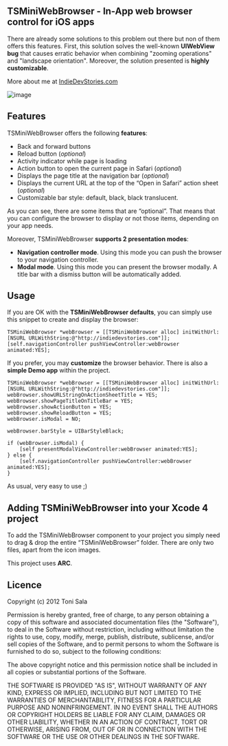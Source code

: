 ## TSMiniWebBrowser - In-App web browser control for iOS apps

There are already some solutions to this problem out there but non of them offers this features. First, this solution solves the well-known **UIWebView bug** that causes erratic behavior when combining "zooming operations" and "landscape orientation". Moreover, the solution presented is **highly customizable**.

More about me at [IndieDevStories.com](http://indiedevstories.com)

![image](http://indiedevstories.files.wordpress.com/2012/01/tsminiwebbrowser.png)

## Features

TSMiniWebBrowser offers the following **features**:

* Back and forward buttons
* Reload button (*optional*)
* Activity indicator while page is loading
* Action button to open the current page in Safari (*optional*)
* Displays the page title at the navigation bar (*optional*)
* Displays the current URL at the top of the “Open in Safari” action sheet (*optional*)
* Customizable bar style: default, black, black translucent.

As you can see, there are some items that are “optional”. That means that you can configure the browser to display or not those items, depending on your app needs.

Moreover, TSMiniWebBrowser **supports 2 presentation modes**:

* **Navigation controller mode**. Using this mode you can push the browser to your navigation controller.
* **Modal mode**. Using this mode you can present the browser modally. A title bar with a dismiss button will be automatically added.

## Usage

If you are OK with the **TSMiniWebBrowser defaults**, you can simply use this snippet to create and display the browser:

	TSMiniWebBrowser *webBrowser = [[TSMiniWebBrowser alloc] initWithUrl:[NSURL URLWithString:@"http://indiedevstories.com"]];
	[self.navigationController pushViewController:webBrowser animated:YES];

If you prefer, you may **customize** the browser behavior. There is also a **simple Demo app** within the project.

	TSMiniWebBrowser *webBrowser = [[TSMiniWebBrowser alloc] initWithUrl:[NSURL URLWithString:@"http://indiedevstories.com"]];
    webBrowser.showURLStringOnActionSheetTitle = YES;
    webBrowser.showPageTitleOnTitleBar = YES;
    webBrowser.showActionButton = YES;
    webBrowser.showReloadButton = YES;
    webBrowser.isModal = NO;

    webBrowser.barStyle = UIBarStyleBlack;

    if (webBrowser.isModal) {
        [self presentModalViewController:webBrowser animated:YES];
    } else {
        [self.navigationController pushViewController:webBrowser animated:YES];
    }

As usual, very easy to use ;)

## Adding TSMiniWebBrowser into your Xcode 4 project

To add the TSMiniWebBrowser component to your project you simply need to drag & drop the entire “TSMiniWebBrowser” folder. There are only two files, apart from the icon images.

This project uses **ARC**.

## Licence

Copyright (c) 2012 Toni Sala

Permission is hereby granted, free of charge, to any person obtaining a copy
of this software and associated documentation files (the "Software"), to deal
in the Software without restriction, including without limitation the rights
to use, copy, modify, merge, publish, distribute, sublicense, and/or sell
copies of the Software, and to permit persons to whom the Software is
furnished to do so, subject to the following conditions:

The above copyright notice and this permission notice shall be included
in all copies or substantial portions of the Software.

THE SOFTWARE IS PROVIDED "AS IS", WITHOUT WARRANTY OF ANY KIND, EXPRESS OR
IMPLIED, INCLUDING BUT NOT LIMITED TO THE WARRANTIES OF MERCHANTABILITY,
FITNESS FOR A PARTICULAR PURPOSE AND NONINFRINGEMENT. IN NO EVENT SHALL THE
AUTHORS OR COPYRIGHT HOLDERS BE LIABLE FOR ANY CLAIM, DAMAGES OR OTHER
LIABILITY, WHETHER IN AN ACTION OF CONTRACT, TORT OR OTHERWISE, ARISING FROM,
OUT OF OR IN CONNECTION WITH THE SOFTWARE OR THE USE OR OTHER DEALINGS IN
THE SOFTWARE.